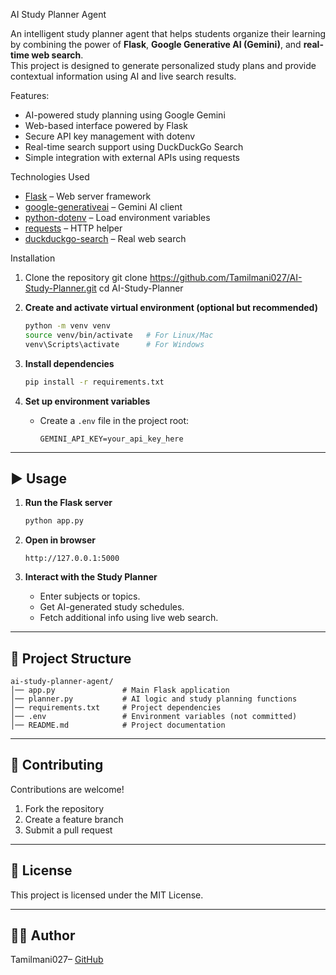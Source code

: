 AI Study Planner Agent

An intelligent study planner agent that helps students organize their learning by combining the power of **Flask**, **Google Generative AI (Gemini)**, and **real-time web search**.  
This project is designed to generate personalized study plans and provide contextual information using AI and live search results.

Features:
- AI-powered study planning using Google Gemini
- Web-based interface powered by Flask
- Secure API key management with dotenv
- Real-time search support using DuckDuckGo Search
- Simple integration with external APIs using requests

Technologies Used
- [Flask](https://flask.palletsprojects.com/) – Web server framework  
- [google-generativeai](https://pypi.org/project/google-generativeai/) – Gemini AI client  
- [python-dotenv](https://pypi.org/project/python-dotenv/) – Load environment variables  
- [requests](https://pypi.org/project/requests/) – HTTP helper  
- [duckduckgo-search](https://pypi.org/project/duckduckgo-search/) – Real web search  

Installation

1. Clone the repository
   git clone https://github.com/Tamilmani027/AI-Study-Planner.git
   cd AI-Study-Planner

2. **Create and activate virtual environment (optional but recommended)**

   ```bash
   python -m venv venv
   source venv/bin/activate   # For Linux/Mac
   venv\Scripts\activate      # For Windows
   ```

3. **Install dependencies**

   ```bash
   pip install -r requirements.txt
   ```

4. **Set up environment variables**

   * Create a `.env` file in the project root:

     ```env
     GEMINI_API_KEY=your_api_key_here
     ```

---

## ▶️ Usage

1. **Run the Flask server**

   ```bash
   python app.py
   ```

2. **Open in browser**

   ```
   http://127.0.0.1:5000
   ```

3. **Interact with the Study Planner**

   * Enter subjects or topics.
   * Get AI-generated study schedules.
   * Fetch additional info using live web search.

---

## 📂 Project Structure

```
ai-study-planner-agent/
│── app.py               # Main Flask application
│── planner.py           # AI logic and study planning functions
│── requirements.txt     # Project dependencies
│── .env                 # Environment variables (not committed)
│── README.md            # Project documentation
```

---

## 🤝 Contributing

Contributions are welcome!

1. Fork the repository
2. Create a feature branch
3. Submit a pull request

---

## 📜 License

This project is licensed under the MIT License.

---

## 👨‍💻 Author

Tamilmani027– [GitHub](https://github.com/Tamilmani027)


